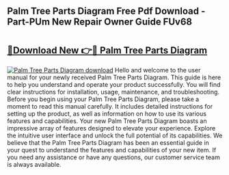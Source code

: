 ## Palm Tree Parts Diagram Free Pdf Download - Part-PUm New Repair Owner Guide FUv68

# <h2><a href="http://dfo6d9k.blite.top/?on=Palm+Tree+Parts+Diagram">🔗Download New 👉🔴 Palm Tree Parts Diagram</a></h2>

[![Palm Tree Parts Diagram download](https://i.imgur.com/lujVjoI.png)](http://dfo6d9k.blite.top/?on=Palm+Tree+Parts+Diagram)
Hello and welcome to the user manual for your newly received Palm Tree Parts Diagram. This guide is here to help you understand and operate your product successfully. You will find clear instructions for installation, usage, maintenance, and troubleshooting. Before you begin using your Palm Tree Parts Diagram, please take a moment to read this manual carefully. It includes detailed instructions for setting up the product, as well as information on how to use its various features and capabilities. Your new Palm Tree Parts Diagram boasts an impressive array of features designed to elevate your experience. Explore the intuitive user interface and unlock the full potential of its capabilities. We believe that the Palm Tree Parts Diagram has been an essential guide in your quest to understand the features and capabilities of your new item. If you need any assistance or have any questions, our customer service team is always available.
